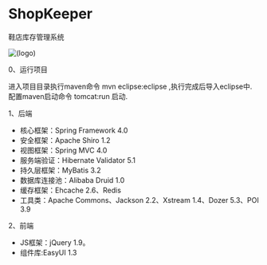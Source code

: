 # ShopKeeper
鞋店库存管理系统

![(logo)](http://7u2o6d.com1.z0.glb.clouddn.com/Snip20151023_3.png)


0、运行项目

进入项目目录执行maven命令 mvn eclipse:eclipse ,执行完成后导入eclipse中. 
配置maven启动命令 tomcat:run 启动.

1、后端

* 核心框架：Spring Framework 4.0
* 安全框架：Apache Shiro 1.2
* 视图框架：Spring MVC 4.0
* 服务端验证：Hibernate Validator 5.1
* 持久层框架：MyBatis 3.2
* 数据库连接池：Alibaba Druid 1.0
* 缓存框架：Ehcache 2.6、Redis
* 工具类：Apache Commons、Jackson 2.2、Xstream 1.4、Dozer 5.3、POI 3.9

2、前端

* JS框架：jQuery 1.9。
* 组件库:EasyUI 1.3

